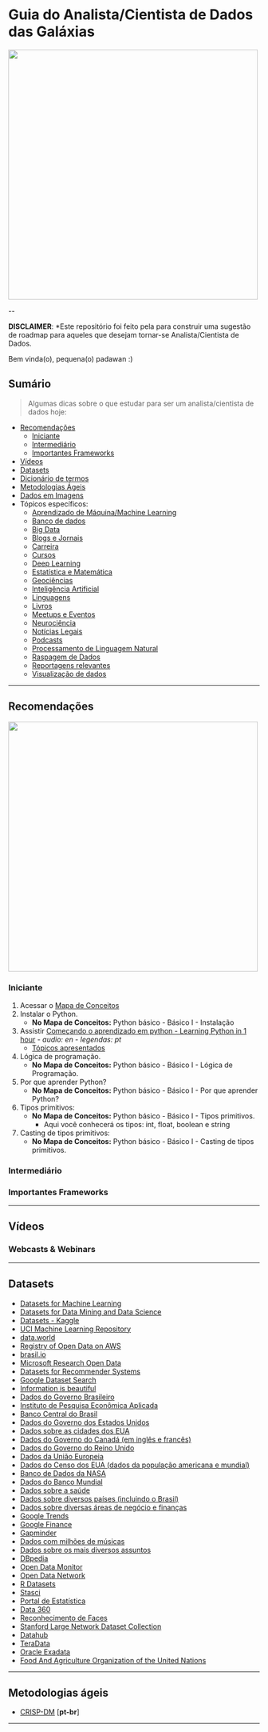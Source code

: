 # Guia do Analista/Cientista de Dados das Galáxias

<img src="https://miro.medium.com/max/1120/0*nsgXxd0kwN3qT2ks.gif" width="500">

--

**DISCLAIMER**: *Este repositório foi feito pela para construir uma sugestão de roadmap para aqueles que desejam tornar-se Analista/Cientista de Dados. 

Bem vinda(o), pequena(o) padawan :)

## Sumário

> Algumas dicas sobre o que estudar para ser um analista/cientista de dados hoje:

<!-- toc -->
  * [Recomendações](#recomendacoes)
      * [Iniciante](#iniciante)
      * [Intermediário](#intermediario)
      * [Importantes Frameworks](#importantes_frameworks)
  * [Vídeos](#videos)
  * [Datasets](#datasets)
  * [Dicionário de termos](https://github.com/emersonrafaels/python_data_science_roadmap/blob/master/dicionario.md)
  * [Metodologias Ágeis](#metodologiasageis)
  * [Dados em Imagens](#imagens)
  * Tópicos específicos:
      * [Aprendizado de Máquina/Machine Learning]()
      * [Banco de dados]()
      * [Big Data]()
      * [Blogs e Jornais]()
      * [Carreira]()
      * [Cursos]()
      * [Deep Learning]()
      * [Estatística e Matemática]()
      * [Geociências]()
      * [Inteligência Artificial]()
      * [Linguagens]()
      * [Livros]()
      * [Meetups e Eventos]()
      * [Neurociência]()
      * [Notícias Legais]()
      * [Podcasts]()
      * [Processamento de Linguagem Natural]()
      * [Raspagem de Dados]()
      * [Reportagens relevantes]()
      * [Visualização de dados]()

--------------------------------------------------
<h2 id="recomendacoes">Recomendações</h2>

<img src="https://i.pinimg.com/originals/31/53/2d/31532d7d378053de3b8bf23c6e7bfae3.gif" width="500">

<h3 id="iniciante">Iniciante</h3>

1. Acessar o [Mapa de Conceitos](https://www.mindmeister.com/pt/map/2583562956?t=7js9NerA57)
2. Instalar o Python.
	- **No Mapa de Conceitos:** Python básico - Básico I - Instalação
3. Assistir [Começando o aprendizado em python - Learning Python in 1 hour](https://www.youtube.com/watch?v=kqtD5dpn9C8) - *audio: en - legendas: pt*
	- [Tópicos apresentados](https://github.com/emersonrafaels/python_data_science_roadmap/blob/main/topicos/review_learn_python_1_hour.md)
4.  Lógica de programação.
	- **No Mapa de Conceitos:** Python básico - Básico I - Lógica de Programação.
5.  Por que aprender Python?
	- **No Mapa de Conceitos:** Python básico - Básico I - Por que aprender Python?
6. Tipos primitivos:
	- **No Mapa de Conceitos:** Python básico - Básico I - Tipos primitivos.
		- Aqui você conhecerá os tipos: int, float, boolean e string
6. Casting de tipos primitivos:
	- **No Mapa de Conceitos:** Python básico - Básico I - Casting de tipos primitivos.

<h3 id="intermediario">Intermediário</h3>



<h3 id="importantes_frameworks">Importantes Frameworks</h3>


--------------------------------------------------
<h2 id="videos">Vídeos</h2>


### Webcasts & Webinars


--------------------------------------------------
<h2 id="datasets">Datasets</h2>

 - [Datasets for Machine Learning](https://docs.google.com/spreadsheets/d/1AQvZ7-Kg0lSZtG1wlgbIsrm90HaTZrJGQMz-uKRRlFw/edit#gid=0)
 - [Datasets for Data Mining and Data Science](http://www.kdnuggets.com/datasets/index.html)
 - [Datasets - Kaggle](https://www.kaggle.com/datasets)
 - [UCI Machine Learning Repository](https://archive.ics.uci.edu/ml/datasets.html)
 - [data.world](https://data.world/)
 - [Registry of Open Data on AWS](https://registry.opendata.aws)
 - [brasil.io](https://brasil.io/datasets)
 - [Microsoft Research Open Data](https://msropendata.com/)
 - [Datasets for Recommender Systems](https://github.com/caserec/Datasets-for-Recommneder-Systems)
 - [Google Dataset Search](https://toolbox.google.com/datasetsearch)
 - [Information is beautiful](https://informationisbeautiful.net/data/)
 - [Dados do Governo Brasileiro](http://dados.gov.br)
 - [Instituto de Pesquisa Econômica Aplicada](http://www.ipeadata.gov.br)
 - [Banco Central do Brasil](https://www3.bcb.gov.br)
 - [Dados do Governo dos Estados Unidos](http://data.gov)
 - [Dados sobre as cidades dos EUA](http://datasf.org)
 - [Dados do Governo do Canadá (em inglês e francês)](http://open.canada.ca)
 - [Dados do Governo do Reino Unido](https://data.gov.uk)
 - [Dados da União Europeia](http://open-data.europa.eu/en/data)
 - [Dados do Censo dos EUA (dados da população americana e mundial)](http://www.census.gov)
 - [Banco de Dados da NASA](https://data.nasa.gov)
 - [Dados do Banco Mundial](http://data.worldbank.org)
 - [Dados sobre a saúde](http://www.healthdata.gov)
 - [Dados sobre diversos países (incluindo o Brasil)](http://knoema.com)
 - [Dados sobre diversas áreas de negócio e finanças](https://www.quandl.com)
 - [Google Trends](https://www.google.com/trends)
 - [Google Finance](https://www.google.com/finance)
 - [Gapminder](http://www.gapminder.org/data)
 - [Dados com milhões de músicas](https://aws.amazon.com/datasets/million-song-dataset)
 - [Dados sobre os mais diversos assuntos](http://www.freebase.com)
 - [DBpedia](http://wiki.dbpedia.org/)
 - [Open Data Monitor](http://opendatamonitor.eu)
 - [Open Data Network](http://www.opendatanetwork.com)
 - [R Datasets](http://www.stats4stem.org/data-sets.html)
 - [Stasci](http://www.statsci.org/datasets.html)
 - [Portal de Estatística](http://www.statista.com)
 - [Data 360](http://www.data360.org)
 - [Reconhecimento de Faces](http://www.face-rec.org/databases)
 - [Stanford Large Network Dataset Collection](http://snap.stanford.edu/data)
 - [Datahub](http://datahub.io/dataset)
 - [TeraData](teradata.com/Portuguese/Banco_de_Dados_da_Teradata)
 - [Oracle Exadata](oracle.com/exadata)
 - [Food And Agriculture Organization of the United Nations](http://www.fao.org/faostat/en/#home)

--------------------------------------------------
<h2 id="metodologiasageis">Metodologias ágeis</h2>

- [CRISP-DM](https://pt.wikipedia.org/wiki/Cross_Industry_Standard_Process_for_Data_Mining) [**pt-br**]

--------------------------------------------------
